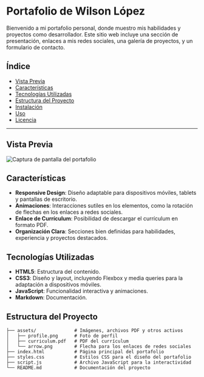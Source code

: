 # Portafolio de Wilson López

Bienvenido a mi portafolio personal, donde muestro mis habilidades y proyectos como desarrollador. Este sitio web incluye una sección de presentación, enlaces a mis redes sociales, una galería de proyectos, y un formulario de contacto.

## Índice
- [Vista Previa](#vista-previa)
- [Características](#características)
- [Tecnologías Utilizadas](#tecnologías-utilizadas)
- [Estructura del Proyecto](#estructura-del-proyecto)
- [Instalación](#instalación)
- [Uso](#uso)
- [Licencia](#licencia)

---

## Vista Previa

![Captura de pantalla del portafolio](assets/preview.png)

## Características
- **Responsive Design**: Diseño adaptable para dispositivos móviles, tablets y pantallas de escritorio.
- **Animaciones**: Interacciones sutiles en los elementos, como la rotación de flechas en los enlaces a redes sociales.
- **Enlace de Currículum**: Posibilidad de descargar el currículum en formato PDF.
- **Organización Clara**: Secciones bien definidas para habilidades, experiencia y proyectos destacados.

## Tecnologías Utilizadas
- **HTML5**: Estructura del contenido.
- **CSS3**: Diseño y layout, incluyendo Flexbox y media queries para la adaptación a dispositivos móviles.
- **JavaScript**: Funcionalidad interactiva y animaciones.
- **Markdown**: Documentación.

## Estructura del Proyecto
```plaintext
├── assets/              # Imágenes, archivos PDF y otros activos
│   ├── profile.png      # Foto de perfil
│   ├── curriculum.pdf   # PDF del currículum
│   └── arrow.png        # Flecha para los enlaces de redes sociales
├── index.html           # Página principal del portafolio
├── styles.css           # Estilos CSS para el diseño del portafolio
├── script.js            # Archivo JavaScript para la interactividad
└── README.md            # Documentación del proyecto
